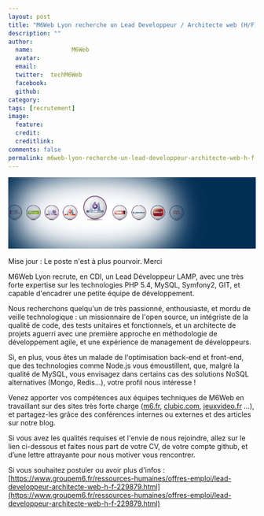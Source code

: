 ```yaml
---
layout: post
title: "M6Web Lyon recherche un Lead Developpeur / Architecte web (H/F) en CDI"
description: ""
author:
  name:           M6Web
  avatar:         
  email:          
  twitter:  techM6Web      
  facebook:       
  github:    
category: 
tags: [recrutement]
image:
  feature: 
  credit: 
  creditlink: 
comments: false  
permalink: m6web-lyon-recherche-un-lead-developpeur-architecte-web-h-f-en-cdi
---
```


![M6Web Lyon recherche un Lead Developpeur / Architecte web (H/F) en CDI](/images/posts/imgob/0-00-30-83-201302-ob_e427fc_05646956-photo-galaxie-m6-web-jpg.png)

Mise jour : Le poste n'est à plus pourvoir. Merci

M6Web Lyon recrute, en CDI, un Lead Développeur LAMP, avec une très forte expertise sur les technologies PHP 5.4, MySQL, Symfony2, GIT, et capable d'encadrer une petite équipe de développement.

Nous recherchons quelqu'un de très passionné, enthousiaste, et mordu de veille technologique : un missionnaire de l'open source, un intégriste de la qualité de code, des tests unitaires et fonctionnels, et un architecte de projets aguerri avec une première approche en méthodologie de développement agile, et une expérience de management de développeurs.

Si, en plus, vous êtes un malade de l'optimisation back-end et front-end, que des technologies comme Node.js vous émoustillent, que, malgré la qualité de MySQL, vous envisagez dans certains cas des solutions NoSQL alternatives (Mongo, Redis…), votre profil nous intéresse !

Venez apporter vos compétences aux équipes techniques de M6Web en travaillant sur des sites très forte charge ([m6.fr](https://www.m6.fr), [clubic.com](https://www.clubic.com), [jeuxvideo.fr](https://www.jeuxvideo.fr) …), et partagez-les grâce des conférences internes ou externes et des articles sur notre blog.

Si vous avez les qualités requises et l'envie de nous rejoindre, allez sur le lien ci-dessous et faites nous part de votre CV, de votre compte github, et d’une lettre attrayante pour nous motiver vous rencontrer.

Si vous souhaitez postuler ou avoir plus d'infos : [https://www.groupem6.fr/ressources-humaines/offres-emploi/lead-developpeur-architecte-web-h-f-229879.html](https://www.groupem6.fr/ressources-humaines/offres-emploi/lead-developpeur-architecte-web-h-f-229879.html)



